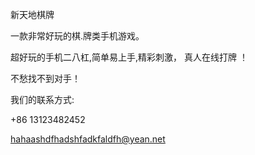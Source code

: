 
新天地棋牌

一款非常好玩的棋.牌类手机游戏。

超好玩的手机二八杠,简单易上手,精彩刺激， 真人在线打牌 ！

不愁找不到对手！


我们的联系方式:

+86 13123482452

hahaashdfhadshfadkfaldfh@yean.net
